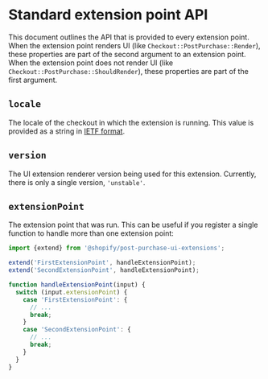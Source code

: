 # Standard extension point API

This document outlines the API that is provided to every extension point. When the extension point renders UI (like `Checkout::PostPurchase::Render`), these properties are part of the second argument to an extension point. When the extension point does not render UI (like `Checkout::PostPurchase::ShouldRender`), these properties are part of the first argument.

## `locale`

The locale of the checkout in which the extension is running. This value is provided as a string in [IETF format](https://en.wikipedia.org/wiki/IETF_language_tag).

## `version`

The UI extension renderer version being used for this extension. Currently, there is only a single version, `'unstable'`.

## `extensionPoint`

The extension point that was run. This can be useful if you register a single function to handle more than one extension point:

```ts
import {extend} from '@shopify/post-purchase-ui-extensions';

extend('FirstExtensionPoint', handleExtensionPoint);
extend('SecondExtensionPoint', handleExtensionPoint);

function handleExtensionPoint(input) {
  switch (input.extensionPoint) {
    case 'FirstExtensionPoint': {
      // ...
      break;
    }
    case 'SecondExtensionPoint': {
      // ...
      break;
    }
  }
}
```
